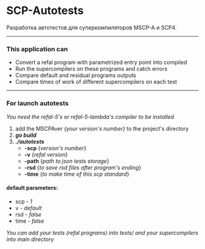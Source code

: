 # SCP-Autotests
Разработка автотестов для суперкомпиляторов MSCP-A и SCP4.

---

### This application can
*    Convert a refal program with parametrized entry point into compiled
*    Run the supercompilers on these programs and catch errors
*    Compare default and residual programs outputs
*    Compare times of work of different supercompilers on each test

---

### For launch autotests
_You need the refal-5's or refal-5-lambda's compiler to be installed_
1. add the MSCPAver _{your version's number}_ to the project's directory
2. **_go build_**
3. **_./autotests_**
    * **-scp** {_version's number_}
    * **-v** {_refal version_}
    * **-path** {_path to json tests storage_}
    * **-rsd** {_to save rsd files after program's ending_}
    * **-time** {_to make time of this scp standard_}

#### default parameters:
* scp - _1_
* v - _default_
* rsd - _false_
* time - _false_

_You can add your tests (refal programs) into tests/ and your supercompilers into main directory_
